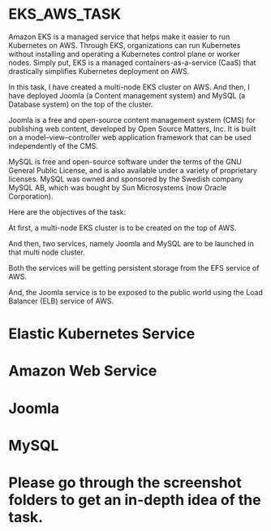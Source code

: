 # EKS_AWS_TASK

Amazon EKS is a managed service that helps make it easier to run Kubernetes on AWS. Through EKS, organizations can run Kubernetes without installing and operating a Kubernetes control plane or worker nodes. Simply put, EKS is a managed containers-as-a-service (CaaS) that drastically simplifies Kubernetes deployment on AWS.

In this task, I have created a multi-node EKS cluster on AWS. And then, I have deployed Joomla (a Content management system) and MySQL (a Database system) on the top of the cluster. 

Joomla is a free and open-source content management system (CMS) for publishing web content, developed by Open Source Matters, Inc. It is built on a model–view–controller web application framework that can be used independently of the CMS.

MySQL is free and open-source software under the terms of the GNU General Public License, and is also available under a variety of proprietary licenses. MySQL was owned and sponsored by the Swedish company MySQL AB, which was bought by Sun Microsystems (now Oracle Corporation).

Here are the objectives of the task:

At first, a multi-node EKS cluster is to be created on the top of AWS. 

And then, two services, namely Joomla and MySQL are to be launched in that multi node cluster. 

Both the services will be getting persistent storage from the EFS service of AWS. 

And, the Joomla service is to be exposed to the public world using the Load Balancer (ELB) service of AWS. 

# Elastic Kubernetes Service
# Amazon Web Service
# Joomla
# MySQL

# Please go through the screenshot folders to get an in-depth idea of the task. 
